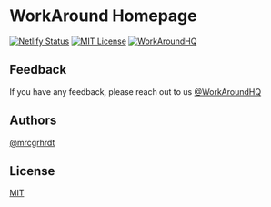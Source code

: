 # WorkAround Homepage

[![Netlify Status](https://api.netlify.com/api/v1/badges/0f233871-6eb8-4eb8-986c-fce0428c890a/deploy-status)](https://app.netlify.com/sites/workaround/deploys)
[![MIT License](https://img.shields.io/apm/l/atomic-design-ui.svg?label=License&color=ffffff)](https://github.com/WorkAroundHQ/WorkAroundHQ/blob/main/LICENSE)
[![WorkAroundHQ](https://img.shields.io/twitter/follow/workaroundhq?label=Follow)](https://twitter.com/workaroundhq)

## Feedback

If you have any feedback, please reach out to us [@WorkAroundHQ](https://twitter.com/workaroundhq)

## Authors

[@mrcgrhrdt](https://www.github.com/mrcgrhrdt)

## License

[MIT](https://github.com/WorkAroundWorld/WorkAroundHQ/blob/main/LICENSE)

